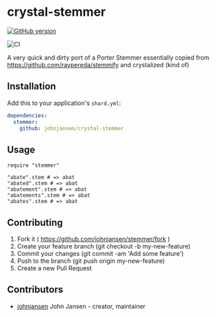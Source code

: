 # crystal-stemmer

[![GitHub version](https://badge.fury.io/gh/johnjansen%2Fcrystal-stemmer.svg)](http://badge.fury.io/gh/johnjansen%2Fcrystal-stemmer)

![CI](https://travis-ci.org/johnjansen/crystal-stemmer.svg?branch=master)

A very quick and dirty port of a Porter Stemmer
essentially copied from https://github.com/raypereda/stemmify
and crystalized (kind of)

## Installation


Add this to your application's `shard.yml`:

```yaml
dependencies:
  stemmer:
    github: johnjansen/crystal-stemmer
```


## Usage


```crystal
require "stemmer"

"abate".stem # => abat
"abated".stem # => abat
"abatement".stem # => abat
"abatements".stem # => abat
"abates".stem # => abat

```

## Contributing

1. Fork it ( https://github.com/johnjansen/stemmer/fork )
2. Create your feature branch (git checkout -b my-new-feature)
3. Commit your changes (git commit -am 'Add some feature')
4. Push to the branch (git push origin my-new-feature)
5. Create a new Pull Request

## Contributors

- [johnjansen](https://github.com/johnjansen) John Jansen - creator, maintainer
